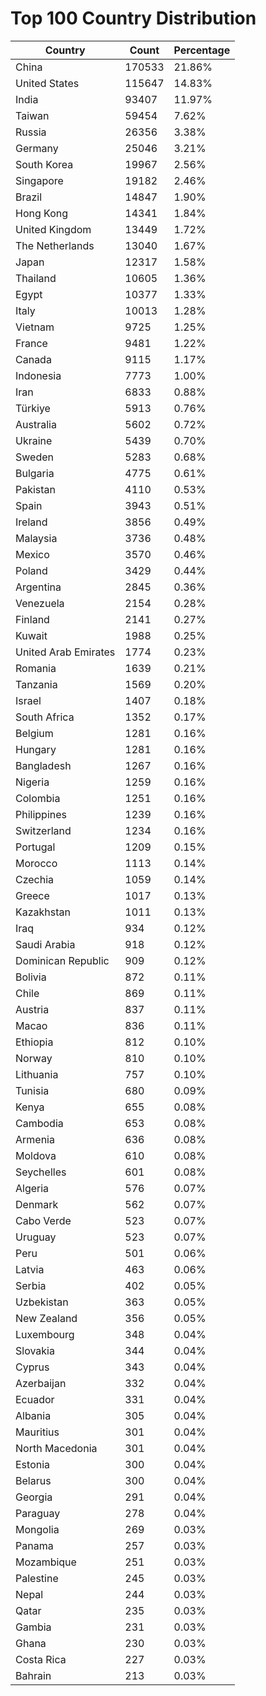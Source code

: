 # Top 100 Country Distribution
| Country | Count | Percentage |
|----|----|----|
| China | 170533 | 21.86% |
| United States | 115647 | 14.83% |
| India | 93407 | 11.97% |
| Taiwan | 59454 | 7.62% |
| Russia | 26356 | 3.38% |
| Germany | 25046 | 3.21% |
| South Korea | 19967 | 2.56% |
| Singapore | 19182 | 2.46% |
| Brazil | 14847 | 1.90% |
| Hong Kong | 14341 | 1.84% |
| United Kingdom | 13449 | 1.72% |
| The Netherlands | 13040 | 1.67% |
| Japan | 12317 | 1.58% |
| Thailand | 10605 | 1.36% |
| Egypt | 10377 | 1.33% |
| Italy | 10013 | 1.28% |
| Vietnam | 9725 | 1.25% |
| France | 9481 | 1.22% |
| Canada | 9115 | 1.17% |
| Indonesia | 7773 | 1.00% |
| Iran | 6833 | 0.88% |
| Türkiye | 5913 | 0.76% |
| Australia | 5602 | 0.72% |
| Ukraine | 5439 | 0.70% |
| Sweden | 5283 | 0.68% |
| Bulgaria | 4775 | 0.61% |
| Pakistan | 4110 | 0.53% |
| Spain | 3943 | 0.51% |
| Ireland | 3856 | 0.49% |
| Malaysia | 3736 | 0.48% |
| Mexico | 3570 | 0.46% |
| Poland | 3429 | 0.44% |
| Argentina | 2845 | 0.36% |
| Venezuela | 2154 | 0.28% |
| Finland | 2141 | 0.27% |
| Kuwait | 1988 | 0.25% |
| United Arab Emirates | 1774 | 0.23% |
| Romania | 1639 | 0.21% |
| Tanzania | 1569 | 0.20% |
| Israel | 1407 | 0.18% |
| South Africa | 1352 | 0.17% |
| Belgium | 1281 | 0.16% |
| Hungary | 1281 | 0.16% |
| Bangladesh | 1267 | 0.16% |
| Nigeria | 1259 | 0.16% |
| Colombia | 1251 | 0.16% |
| Philippines | 1239 | 0.16% |
| Switzerland | 1234 | 0.16% |
| Portugal | 1209 | 0.15% |
| Morocco | 1113 | 0.14% |
| Czechia | 1059 | 0.14% |
| Greece | 1017 | 0.13% |
| Kazakhstan | 1011 | 0.13% |
| Iraq | 934 | 0.12% |
| Saudi Arabia | 918 | 0.12% |
| Dominican Republic | 909 | 0.12% |
| Bolivia | 872 | 0.11% |
| Chile | 869 | 0.11% |
| Austria | 837 | 0.11% |
| Macao | 836 | 0.11% |
| Ethiopia | 812 | 0.10% |
| Norway | 810 | 0.10% |
| Lithuania | 757 | 0.10% |
| Tunisia | 680 | 0.09% |
| Kenya | 655 | 0.08% |
| Cambodia | 653 | 0.08% |
| Armenia | 636 | 0.08% |
| Moldova | 610 | 0.08% |
| Seychelles | 601 | 0.08% |
| Algeria | 576 | 0.07% |
| Denmark | 562 | 0.07% |
| Cabo Verde | 523 | 0.07% |
| Uruguay | 523 | 0.07% |
| Peru | 501 | 0.06% |
| Latvia | 463 | 0.06% |
| Serbia | 402 | 0.05% |
| Uzbekistan | 363 | 0.05% |
| New Zealand | 356 | 0.05% |
| Luxembourg | 348 | 0.04% |
| Slovakia | 344 | 0.04% |
| Cyprus | 343 | 0.04% |
| Azerbaijan | 332 | 0.04% |
| Ecuador | 331 | 0.04% |
| Albania | 305 | 0.04% |
| Mauritius | 301 | 0.04% |
| North Macedonia | 301 | 0.04% |
| Estonia | 300 | 0.04% |
| Belarus | 300 | 0.04% |
| Georgia | 291 | 0.04% |
| Paraguay | 278 | 0.04% |
| Mongolia | 269 | 0.03% |
| Panama | 257 | 0.03% |
| Mozambique | 251 | 0.03% |
| Palestine | 245 | 0.03% |
| Nepal | 244 | 0.03% |
| Qatar | 235 | 0.03% |
| Gambia | 231 | 0.03% |
| Ghana | 230 | 0.03% |
| Costa Rica | 227 | 0.03% |
| Bahrain | 213 | 0.03% |
